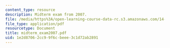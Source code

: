 ```yaml
---
content_type: resource
description: Midterm exam from 2007.
file: /media/https%3A/open-learning-course-data-rc.s3.amazonaws.com/14-385-nonlinear-econometric-analysis-fall-2007/1e2d87062cc99f6cbeee3c1d72ab2891_midterm_exam2007.pdf
file_type: application/pdf
resourcetype: Document
title: midterm_exam2007.pdf
uid: 1e2d8706-2cc9-9f6c-beee-3c1d72ab2891
---
```

